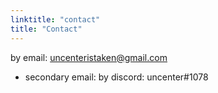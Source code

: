 ```yaml
---
linktitle: "contact"
title: "Contact"
---
```


by email: uncenteristaken@gmail.com
 - secondary email: 
by discord: uncenter#1078